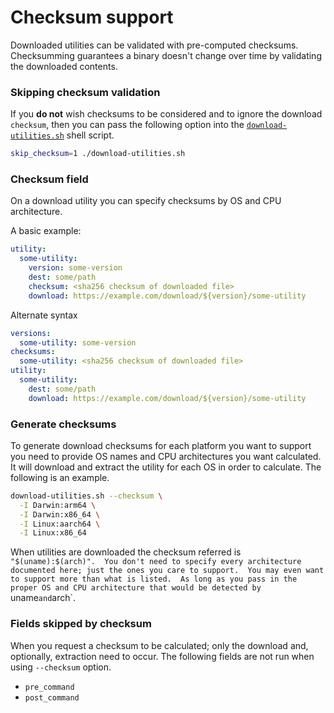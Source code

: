 # Checksum support

Downloaded utilities can be validated with pre-computed checksums.  Checksumming
guarantees a binary doesn't change over time by validating the downloaded
contents.

### Skipping checksum validation

If you **do not** wish checksums to be considered and to ignore the download
`checksum`, then you can pass the following option into the
[`download-utilities.sh`](../download-utilities.sh) shell script.

```bash
skip_checksum=1 ./download-utilities.sh
```

### Checksum field

On a download utility you can specify checksums by OS and CPU architecture.

A basic example:

```yaml
utility:
  some-utility:
    version: some-version
    dest: some/path
    checksum: <sha256 checksum of downloaded file>
    download: https://example.com/download/${version}/some-utility
```

Alternate syntax

```yaml
versions:
  some-utility: some-version
checksums:
  some-utility: <sha256 checksum of downloaded file>
utility:
  some-utility:
    dest: some/path
    download: https://example.com/download/${version}/some-utility
```

### Generate checksums

To generate download checksums for each platform you want to support you need to
provide OS names and CPU architectures you want calculated.  It will download
and extract the utility for each OS in order to calculate.  The following is an
example.

```bash
download-utilities.sh --checksum \
  -I Darwin:arm64 \
  -I Darwin:x86_64 \
  -I Linux:aarch64 \
  -I Linux:x86_64
```

When utilities are downloaded the checksum referred is `"$(uname):$(arch)".  You
don't need to specify every architecture documented here; just the ones you care
to support.  You may even want to support more than what is listed.  As long as
you pass in the proper OS and CPU architecture that would be detected by `uname`
and `arch`.

### Fields skipped by checksum

When you request a checksum to be calculated; only the download and, optionally,
extraction need to occur.  The following fields are not run when using
`--checksum` option.

- `pre_command`
- `post_command`
